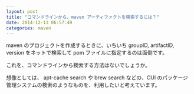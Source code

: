 ```yaml
---
layout: post
title: "コマンドラインから、maven アーティファクトを検索するには？"
date: 2014-12-13 06:57:49
categories: maven
---
```

<p>maven のプロジェクトを作成するときに、いちいち groupID, artifactID, version をネットで検索して pom ファイルに指定するのは面倒です。</p>

<p>これを、コマンドラインから検索する方法はないでしょうか。</p>

<p>想像としては、 apt-cache search や brew search などの、CUI のパッケージ管理システムの検索のようなものを、利用したいと考えています。</p>
